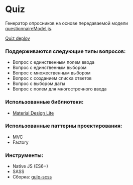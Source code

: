 # Quiz

Генератор опросников на основе передаваемой модели [questionnaireModel.js](https://github.com/sladkoewk/quiz/blob/master/src/js/modules/models/questionnaireModel.js).

[Quiz deploy](https://sladkoewk.github.io/quiz/)

### Поддерживаются следующие типы вопросов:

- Вопрос с единственным полем ввода
- Вопрос с единственным выбором
- Вопрос с множественным выбором
- Вопрос с созданием списка ответов
- Вопрос с выбором даты
- Вопрос с полем для многострочного ввода

### Использованные библиотеки:

- [Material Design Lite](https://getmdl.io/)

### Использованные паттерны проектирования:

- MVC
- Factory

### Инструменты:

- Native JS (ES6+)
- SASS
- Сборка: [gulp-scss](https://github.com/sladkoewk/gulp-scss)
